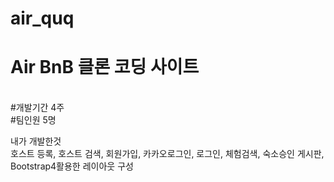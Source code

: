 # air_quq<br>
<h1>Air BnB 클론 코딩 사이트</h1>
<br>
#개발기간 4주<br>
#팀인원 5명<br>

내가 개발한것<br>
호스트 등록, 호스트 검색, 회원가입, 카카오로그인, 로그인, 체험검색, 숙소승인 게시판, Bootstrap4활용한 레이아웃 구성 
